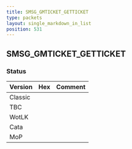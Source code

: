 ```yaml
---
title: SMSG_GMTICKET_GETTICKET
type: packets
layout: single_markdown_in_list
position: 531
---
```


## SMSG_GMTICKET_GETTICKET

### Status

Version | Hex | Comment
---------- | ---------- | ---------- 
Classic |  |  
TBC |  |  
WotLK |  |  
Cata |  |  
MoP |  |  